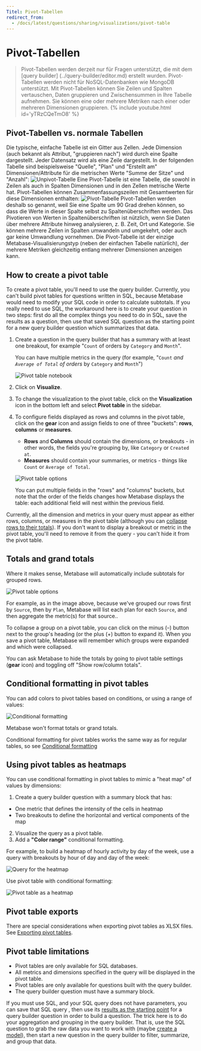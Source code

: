 ```yaml
---
Titel: Pivot-Tabellen
redirect_from:
  - /docs/latest/questions/sharing/visualizations/pivot-table
---
```


# Pivot-Tabellen
> Pivot-Tabellen werden derzeit nur für Fragen unterstützt, die mit dem [query builder] (../query-builder/editor.md) erstellt wurden. Pivot-Tabellen werden nicht für NoSQL-Datenbanken wie MongoDB unterstützt.
Mit Pivot-Tabellen können Sie Zeilen und Spalten vertauschen, Daten gruppieren und Zwischensummen in Ihre Tabelle aufnehmen. Sie können eine oder mehrere Metriken nach einer oder mehreren Dimensionen gruppieren.
{% include youtube.html id='yTRzCQeTmO8' %}

## Pivot-Tabellen vs. normale Tabellen
Die typische, einfache Tabelle ist ein Gitter aus Zellen. Jede Dimension (auch bekannt als Attribut, "gruppieren nach") wird durch eine Spalte dargestellt. Jeder Datensatz wird als eine Zeile dargestellt. In der folgenden Tabelle sind beispielsweise "Quelle", "Plan" und "Erstellt am" Dimensionen/Attribute für die metrischen Werte "Summe der Sitze" und "Anzahl":
![Unpivot-Tabelle](../images/unpivot-table.png)
Eine Pivot-Tabelle ist eine Tabelle, die sowohl in Zeilen als auch in Spalten Dimensionen und in den Zellen metrische Werte hat. Pivot-Tabellen können Zusammenfassungszeilen mit Gesamtwerten für diese Dimensionen enthalten:
![Pivot-Tabelle](../images/pivoted-table.png)
Pivot-Tabellen werden deshalb so genannt, weil Sie eine Spalte um 90 Grad drehen können, so dass die Werte in dieser Spalte selbst zu Spaltenüberschriften werden. Das Pivotieren von Werten in Spaltenüberschriften ist nützlich, wenn Sie Daten über mehrere Attribute hinweg analysieren, z. B. Zeit, Ort und Kategorie. Sie können mehrere Zeilen in Spalten umwandeln und umgekehrt, oder auch gar keine Umwandlung vornehmen.
Die Pivot-Tabelle ist der einzige Metabase-Visualisierungstyp (neben der einfachen Tabelle natürlich), der mehrere Metriken gleichzeitig entlang mehrerer Dimensionen anzeigen kann.

## How to create a pivot table

To create a pivot table, you'll need to use the query builder. Currently, you can't build pivot tables for questions written in SQL, because Metabase would need to modify your SQL code in order to calculate subtotals. If you really need to use SQL, the workaround here is to create your question in two steps: first do all the complex things you need to do in SQL, save the results as a question, then use that saved SQL question as the starting point for a new query builder question which summarizes that data.

1. Create a question in the query builder that has a summary with at least one breakout, for example "`Count` of orders by `Category` and `Month`".

   You can have multiple metrics in the query (for example, "`Count` _and `Average of Total` of orders_ by `Category` and `Month`")

   ![Pivot table notebook](../images/pivot-table-notebook.png)

2. Click on **Visualize**.
3. To change the visualization to the pivot table, click on the **Visualization** icon in the bottom left and select **Pivot table** in the sidebar.
4. To configure fields displayed as rows and columns in the pivot table, click on the **gear** icon and assign fields to one of three "buckets": **rows**, **columns** or **measures**.

   - **Rows** and **Columns** should contain the dimensions, or breakouts - in other words, the fields you're grouping by, like `Category` or `Created at`.
   - **Measures** should contain your summaries, or metrics - things like `Count` or `Average of Total`.

   ![Pivot table options](../images/pivot-table-options.png)

   You can put multiple fields in the "rows" and "columns" buckets, but note that the order of the fields changes how Metabase displays the table: each additional field will nest within the previous field.

Currently, all the dimension and metrics in your query must appear as either rows, columns, or measures in the pivot table (although you can [collapse rows to their totals](#totals-and-grand-totals)). If you don't want to display a breakout or metric in the pivot table, you'll need to remove it from the query - you can't hide it from the pivot table.

## Totals and grand totals

Where it makes sense, Metabase will automatically include subtotals for grouped rows.

![Pivot table options](../images/pivot-table-options.png)

For example, as in the image above, because we've grouped our rows first by `Source`, then by `Plan`, Metabase will list each plan for each `Source`, and then aggregate the metric(s) for that source..

To collapse a group on a pivot table, you can click on the minus (–) button next to the group's heading (or the plus (+) button to expand it). When you save a pivot table, Metabase will remember which groups were expanded and which were collapsed.

You can ask Metabase to hide the totals by going to pivot table settings (**gear** icon) and toggling off "Show row/column totals".

## Conditional formatting in pivot tables

You can add colors to pivot tables based on conditions, or using a range of values:

![Conditional formatting](../images/pivot-conditional-formatting.png)

Metabase won't format totals or grand totals.

Conditional formatting for pivot tables works the same way as for regular tables, so see [Conditional formatting](./table.md#conditional-table-formatting)

## Using pivot tables as heatmaps

You can use conditional formatting in pivot tables to mimic a "heat map" of values by dimensions:

1. Create a query builder question with a summary block that has:

- One metric that defines the intensity of the cells in heatmap
- Two breakouts to define the horizontal and vertical components of the map

2. Visualize the query as a pivot table.
3. Add a **"Color range"** conditional formatting.

For example, to build a heatmap of hourly activity by day of the week, use a query with breakouts by hour of day and day of the week:

![Query for the heatmap](../images/heatmap-query.png)

Use pivot table with conditional formatting:

![Pivot table as a heatmap](../images/pivot-table-as-heatmap.png)

## Pivot table exports

There are special considerations when exporting pivot tables as XLSX files. See [Exporting pivot tables](../exporting-results.md#exporting-pivot-tables).

## Pivot table limitations

- Pivot tables are only available for SQL databases.
- All metrics and dimensions specified in the query will be displayed in the pivot table.
- Pivot tables are only available for questions built with the query builder.
- The query builder question must have a summary block.

If you must use SQL, and your SQL query does not have parameters, you can save that SQL query , then use its [results as the starting point](../native-editor/writing-sql.md#explore-sql-question-results-using-the-query-builder) for a query builder question in order to build a question. The trick here is to do your aggregation and grouping in the query builder. That is, use the SQL question to grab the raw data you want to work with (maybe [create a model](../../data-modeling/models.md)), then start a new question in the query builder to filter, summarize, and group that data.
